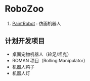 # RoboZoo

1. [PaintRobot](https://github.com/xiangwu/ASIR_GURU/tree/main/RoboZoo/PaintRobot) : 仿画机器人


## 计划开发项目 
- 桌面宠物机器人（轮足/坦克）
- ROMAN 项目（Rolling Manipulator）
- 机器人鸭子
- 机器人灯

[^_^]:  # '这是注释'
